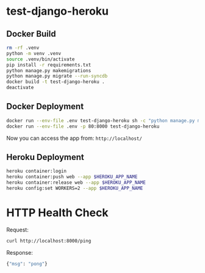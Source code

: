 # test-django-heroku

## Docker Build

```bash
rm -rf .venv
python -m venv .venv
source .venv/bin/activate
pip install -r requirements.txt
python manage.py makemigrations
python manage.py migrate --run-syncdb
docker build -t test-django-heroku .
deactivate
```

## Docker Deployment

```bash
docker run --env-file .env test-django-heroku sh -c "python manage.py makemigrations && python manage.py migrate --run-syncdb"
docker run --env-file .env -p 80:8000 test-django-heroku
```

Now you can access the app from: `http://localhost/`

## Heroku Deployment

```bash
heroku container:login
heroku container:push web --app $HEROKU_APP_NAME
heroku container:release web --app $HEROKU_APP_NAME
heroku config:set WORKERS=2 --app $HEROKU_APP_NAME
```

# HTTP Health Check

Request:

```bash
curl http://localhost:8000/ping
```

Response:

```bash
{"msg": "pong"}
```
